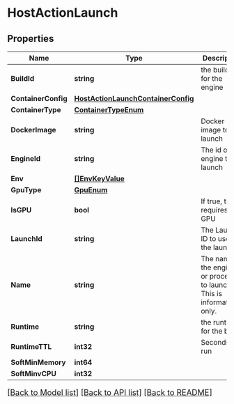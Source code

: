 # HostActionLaunch

## Properties

Name | Type | Description | Notes
------------ | ------------- | ------------- | -------------
**BuildId** | **string** | the buildId for the engine | [optional] 
**ContainerConfig** | [**HostActionLaunchContainerConfig**](HostActionLaunch_containerConfig.md) |  | [optional] 
**ContainerType** | [**ContainerTypeEnum**](ContainerTypeEnum.md) |  | [optional] 
**DockerImage** | **string** | Docker image to launch | [optional] 
**EngineId** | **string** | The id of the engine to launch | [optional] 
**Env** | [**[]EnvKeyValue**](EnvKeyValue.md) |  | [optional] 
**GpuType** | [**GpuEnum**](GPUEnum.md) |  | [optional] 
**IsGPU** | **bool** | If true, this requires a GPU | [optional] 
**LaunchId** | **string** | The Launch ID to use for the launch | [optional] 
**Name** | **string** | The name of the engine or process to launch. This is informational only. | [optional] 
**Runtime** | **string** | the runtime for the build | [optional] 
**RuntimeTTL** | **int32** | Seconds to run | [optional] 
**SoftMinMemory** | **int64** |  | [optional] 
**SoftMinvCPU** | **int32** |  | [optional] 

[[Back to Model list]](../README.md#documentation-for-models) [[Back to API list]](../README.md#documentation-for-api-endpoints) [[Back to README]](../README.md)

<style>
     p, ul, ol, li { font-size: 18px !important;}
</style>


